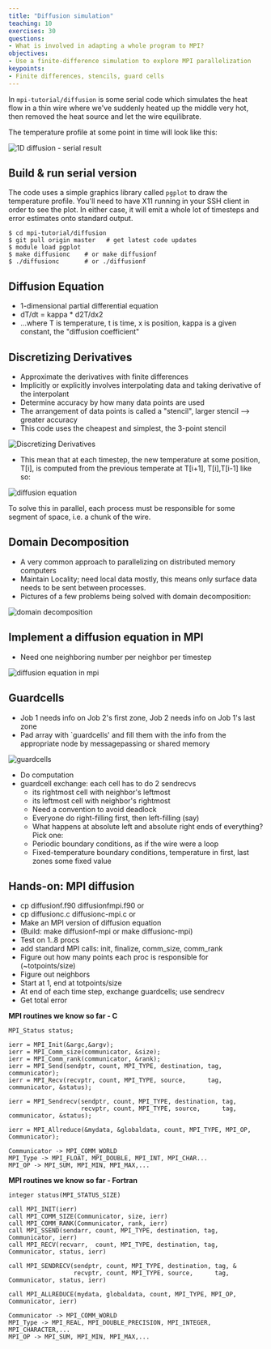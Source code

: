```yaml
---
title: "Diffusion simulation"
teaching: 10
exercises: 30
questions:
- What is involved in adapting a whole program to MPI?
objectives:
- Use a finite-difference simulation to explore MPI parallelization
keypoints:
- Finite differences, stencils, guard cells
---
```


In `mpi-tutorial/diffusion` is some serial code which simulates
the heat flow in a thin wire where we've suddenly heated up the middle
very hot, then removed the heat source and let the wire equilibrate.

The temperature profile at some point in time will look like this:

![1D diffusion - serial result](../fig/id_diffusion.png)

## Build & run serial version

The code uses a simple graphics library called `pgplot` to draw the 
temperature profile.  You'll need to have X11 running in your SSH
client in order to see the plot.  In either case, it will emit a 
whole lot of timesteps and error estimates onto standard output.

```
$ cd mpi-tutorial/diffusion
$ git pull origin master   # get latest code updates
$ module load pgplot
$ make diffusionc    # or make diffusionf 
$ ./diffusionc       # or ./diffusionf
```

## Diffusion Equation
- 1-dimensional partial differential equation
- dT/dt = kappa * d2T/dx2
- ...where T is temperature, t is time, x is position, kappa is a given constant, the "diffusion coefficient"

## Discretizing Derivatives

- Approximate the derivatives with finite differences
- Implicitly or explicitly involves interpolating data and taking derivative of the interpolant
- Determine accuracy by how many data points are used
- The arrangement of data points is called a "stencil", larger stencil --> greater accuracy
- This code uses the cheapest and simplest, the 3-point stencil

![Discretizing Derivatives](../fig/Discretizing_Derivatives.png)

- This mean that at each timestep, the new temperature at some position, T[i], is computed from the
previous temperate at T[i+1], T[i],T[i-1] like so:

![diffusion equation](../fig/diffusion_eq.png)

To solve this in parallel, each process must be responsible
for some segment of space, i.e. a chunk of the wire. 

## Domain Decomposition
- A very common approach to parallelizing on distributed memory computers
- Maintain Locality; need local data mostly, this means only surface data needs to be sent
between processes.
- Pictures of a few problems being solved with domain decomposition:

![domain decomposition](../fig/domain_decomposition.png)

## Implement a diffusion equation in MPI

- Need one neighboring number per neighbor per timestep

![diffusion equation in mpi](../fig/diffusionequationmpi.png)

## Guardcells

- Job 1 needs info on Job 2's first zone, Job 2 needs info on Job 1's last zone
- Pad array with `guardcells' and fill them with the info from the appropriate node by messagepassing or shared memory

![guardcells](../fig/guardcells_1.png)

- Do computation
- guardcell exchange: each cell has to do 2 sendrecvs
	- its rightmost cell with neighbor's leftmost
	- its leftmost cell with neighbor's rightmost
	- Need a convention to avoid deadlock
	- Everyone do right-filling first, then left-filling (say)
	- What happens at absolute left and absolute right ends of everything?  Pick one:
	- Periodic boundary conditions, as if the wire were a loop
	- Fixed-temperature boundary conditions, temperature in first, last zones some fixed value

## Hands-on: MPI diffusion

- cp diffusionf.f90 diffusionfmpi.f90 or
- cp diffusionc.c diffusionc-mpi.c or
- Make an MPI version of diffusion equation
- (Build: make diffusionf-mpi or make diffusionc-mpi)
- Test on 1..8 procs
- add standard MPI calls: init, finalize, comm_size, comm_rank
- Figure out how many points each proc is responsible for (~totpoints/size)
- Figure out neighbors
- Start at 1, end at totpoints/size
- At end of each time step, exchange guardcells; use sendrecv
- Get total error

**MPI routines we know so far - C**

```
MPI_Status status;

ierr = MPI_Init(&argc,&argv);	
ierr = MPI_Comm_size(communicator, &size);
ierr = MPI_Comm_rank(communicator, &rank);
ierr = MPI_Send(sendptr, count, MPI_TYPE, destination, tag, communicator);
ierr = MPI_Recv(recvptr, count, MPI_TYPE, source,      tag, communicator, &status);

ierr = MPI_Sendrecv(sendptr, count, MPI_TYPE, destination, tag,
                    recvptr, count, MPI_TYPE, source,      tag, communicator, &status);

ierr = MPI_Allreduce(&mydata, &globaldata, count, MPI_TYPE, MPI_OP, Communicator);

Communicator -> MPI_COMM_WORLD
MPI_Type -> MPI_FLOAT, MPI_DOUBLE, MPI_INT, MPI_CHAR...
MPI_OP -> MPI_SUM, MPI_MIN, MPI_MAX,...

```

**MPI routines we know so far - Fortran**

``` 
integer status(MPI_STATUS_SIZE)

call MPI_INIT(ierr)
call MPI_COMM_SIZE(Communicator, size, ierr)
call MPI_COMM_RANK(Communicator, rank, ierr)
call MPI_SSEND(sendarr, count, MPI_TYPE, destination, tag, Communicator, ierr)
call MPI_RECV(recvarr,  count, MPI_TYPE, destination, tag, Communicator, status, ierr)

call MPI_SENDRECV(sendptr, count, MPI_TYPE, destination, tag, &
                  recvptr, count, MPI_TYPE, source,      tag, Communicator, status, ierr)
	
call MPI_ALLREDUCE(mydata, globaldata, count, MPI_TYPE, MPI_OP, Communicator, ierr)
	
Communicator -> MPI_COMM_WORLD
MPI_Type -> MPI_REAL, MPI_DOUBLE_PRECISION, MPI_INTEGER, MPI_CHARACTER,...
MPI_OP -> MPI_SUM, MPI_MIN, MPI_MAX,...

```

